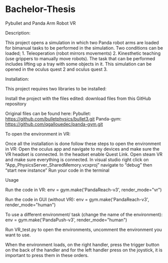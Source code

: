# Bachelor-Thesis
Pybullet and Panda Arm Robot VR

Description:

This project opens a simulation in which two Panda robot arms are loaded for bimanual tasks to be performed in the simulation. Two conditions can be loaded; 1. Teleoperation (robot mirrors movements) 2. Kinesthetic teaching (use grippers to manually move robots). The task that can be performed includes lifting up a tray with some objects in it. This simulation can be opened in the oculus quest 2 and oculus quest 3.

Installation: 

This project requires two libraries to be installed:

Install the project with the files edited:
download files from this GitHub repository

Original files can be found here:
Pybullet: https://github.com/bulletphysics/bullet3.git
Panda-gym: https://github.com/qgallouedec/panda-gym.git

To open the environment in VR:

Once all the installation is done follow these steps to open the environment in VR:
Open the oculus app and navigate to my devices and make sure the VR headset is connected.
In the headset enable Quest Link.
Open steam VR and make sure everything is connected.
In visual studio right click on  “App_PhysicsServer_SharedMemory.vcxproj” navigate to “debug” then “start new instance”
Run your code in the terminal



Usage

Run the code in VR:
env = gym.make('PandaReach-v3', render_mode="vr")

Run the code in GUI (without VR):
env = gym.make('PandaReach-v3', render_mode="human")

To use a different environment/ task (change the name of the environment):
	env = gym.make('PandaPush-v3', render_mode="human")

Run VR_test.py to open the environments, uncomment the environment you want to use.

When the environment loads, on the right handler, press the trigger button on the back of the handler and for the left handler press on the joystick, it is important to press them in these orders.








 
